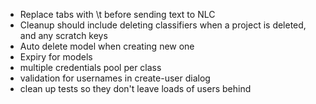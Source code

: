* Replace tabs with \t before sending text to NLC
* Cleanup should include deleting classifiers when a project is deleted, and any scratch keys
* Auto delete model when creating new one
* Expiry for models
* multiple credentials pool per class
* validation for usernames in create-user dialog
* clean up tests so they don't leave loads of users behind
